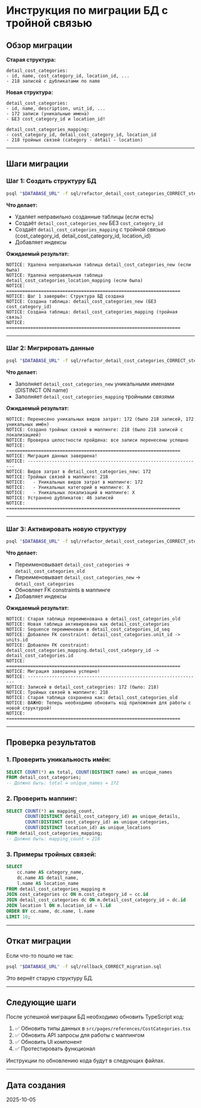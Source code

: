 # Инструкция по миграции БД с тройной связью

## Обзор миграции

**Старая структура:**
```
detail_cost_categories:
- id, name, cost_category_id, location_id, ...
- 218 записей с дубликатами по name
```

**Новая структура:**
```
detail_cost_categories:
- id, name, description, unit_id, ...
- 172 записи (уникальные имена)
- БЕЗ cost_category_id и location_id!

detail_cost_categories_mapping:
- cost_category_id, detail_cost_category_id, location_id
- 218 тройных связей (category - detail - location)
```

---

## Шаги миграции

### Шаг 1: Создать структуру БД

```bash
psql "$DATABASE_URL" -f sql/refactor_detail_cost_categories_CORRECT_step1_create_structure.sql
```

**Что делает:**
- Удаляет неправильно созданные таблицы (если есть)
- Создаёт `detail_cost_categories_new` БЕЗ `cost_category_id`
- Создаёт `detail_cost_categories_mapping` с тройной связью (cost_category_id, detail_cost_category_id, location_id)
- Добавляет индексы

**Ожидаемый результат:**
```
NOTICE: Удалена неправильная таблица detail_cost_categories_new (если была)
NOTICE: Удалена неправильная таблица detail_cost_categories_location_mapping (если была)
NOTICE: =================================================================
NOTICE: Шаг 1 завершён: Структура БД создана
NOTICE: Создана таблица: detail_cost_categories_new (БЕЗ cost_category_id)
NOTICE: Создана таблица: detail_cost_categories_mapping (тройная связь)
NOTICE: =================================================================
```

---

### Шаг 2: Мигрировать данные

```bash
psql "$DATABASE_URL" -f sql/refactor_detail_cost_categories_CORRECT_step2_migrate_data.sql
```

**Что делает:**
- Заполняет `detail_cost_categories_new` уникальными именами (DISTINCT ON name)
- Заполняет `detail_cost_categories_mapping` тройными связями

**Ожидаемый результат:**
```
NOTICE: Перенесено уникальных видов затрат: 172 (было 218 записей, 172 уникальных имён)
NOTICE: Создано тройных связей в маппинге: 218 (было 218 записей с локализацией)
NOTICE: Проверка целостности пройдена: все записи перенесены успешно
NOTICE: =================================================================
NOTICE: Миграция данных завершена!
NOTICE: -----------------------------------------------------------------
NOTICE: Видов затрат в detail_cost_categories_new: 172
NOTICE: Тройных связей в маппинге: 218
NOTICE:   - Уникальных видов затрат в маппинге: 172
NOTICE:   - Уникальных категорий в маппинге: X
NOTICE:   - Уникальных локализаций в маппинге: X
NOTICE: Устранено дубликатов: 46 записей
NOTICE: =================================================================
```

---

### Шаг 3: Активировать новую структуру

```bash
psql "$DATABASE_URL" -f sql/refactor_detail_cost_categories_CORRECT_step3_replace_tables.sql
```

**Что делает:**
- Переименовывает `detail_cost_categories` → `detail_cost_categories_old`
- Переименовывает `detail_cost_categories_new` → `detail_cost_categories`
- Обновляет FK constraints в маппинге
- Добавляет индексы

**Ожидаемый результат:**
```
NOTICE: Старая таблица переименована в detail_cost_categories_old
NOTICE: Новая таблица активирована как detail_cost_categories
NOTICE: Sequence переименован в detail_cost_categories_id_seq
NOTICE: Добавлен FK constraint: detail_cost_categories.unit_id -> units.id
NOTICE: Добавлен FK constraint: detail_cost_categories_mapping.detail_cost_category_id -> detail_cost_categories.id
NOTICE: =================================================================
NOTICE: Миграция завершена успешно!
NOTICE: -----------------------------------------------------------------
NOTICE: Записей в detail_cost_categories: 172 (было: 218)
NOTICE: Тройных связей в маппинге: 218
NOTICE: Старая таблица сохранена как: detail_cost_categories_old
NOTICE: ВАЖНО: Теперь необходимо обновить код приложения для работы с новой структурой!
NOTICE: =================================================================
```

---

## Проверка результатов

### 1. Проверить уникальность имён:
```sql
SELECT COUNT(*) as total, COUNT(DISTINCT name) as unique_names
FROM detail_cost_categories;
-- Должно быть: total = unique_names = 172
```

### 2. Проверить маппинг:
```sql
SELECT COUNT(*) as mapping_count,
       COUNT(DISTINCT detail_cost_category_id) as unique_details,
       COUNT(DISTINCT cost_category_id) as unique_categories,
       COUNT(DISTINCT location_id) as unique_locations
FROM detail_cost_categories_mapping;
-- Должно быть: mapping_count = 218
```

### 3. Примеры тройных связей:
```sql
SELECT
    cc.name AS category_name,
    dc.name AS detail_name,
    l.name AS location_name
FROM detail_cost_categories_mapping m
JOIN cost_categories cc ON m.cost_category_id = cc.id
JOIN detail_cost_categories dc ON m.detail_cost_category_id = dc.id
JOIN location l ON m.location_id = l.id
ORDER BY cc.name, dc.name, l.name
LIMIT 10;
```

---

## Откат миграции

Если что-то пошло не так:

```bash
psql "$DATABASE_URL" -f sql/rollback_CORRECT_migration.sql
```

Это вернёт старую структуру БД.

---

## Следующие шаги

После успешной миграции БД необходимо обновить TypeScript код:

1. ✅ Обновить типы данных в `src/pages/references/CostCategories.tsx`
2. ✅ Обновить API запросы для работы с маппингом
3. ✅ Обновить UI компонент
4. ✅ Протестировать функционал

Инструкции по обновлению кода будут в следующих файлах.

---

## Дата создания
2025-10-05
